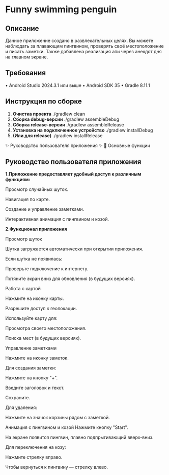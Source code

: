 # Funny swimming penguin

## Описание

Данное приложение создано в развлекательных целях. Вы можете наблюдать за плавающим пингвином, 
проверять своё местоположение и писать заметки. Также добавлена реализация апи через анекдот дня на главном экране.


## Требования

•   Android Studio 2024.3.1 или выше
•   Android SDK 35
•   Gradle 8.11.1 

## Инструкция по сборке

1.  **Очистка проекта**
    ./gradlew clean
2. **Сборка debug-версии**
   ./gradlew assembleDebug
4. **Сборка release-версии**
   ./gradlew assembleRelease
6. **Установка на подключенное устройство**
   ./gradlew installDebug
8. **(Или для release)**
   ./gradlew installRelease


✨ Руководство пользователя приложения ✨
🌟 Основные функции
## Руководство пользователя приложения
**1.Приложение предоставляет удобный доступ к различным функциям:**

Просмотр случайных шуток.

Навигация по карте.

Создание и управление заметками.

Интерактивная анимация с пингвином и козой.

**2.Функционал приложения**

Просмотр шуток

Шутка загружается автоматически при открытии приложения.

Если шутка не появилась:

Проверьте подключение к интернету.

Потяните экран вниз для обновления (в будущих версиях).

Работа с картой

Нажмите на иконку карты.

Разрешите доступ к геолокации.

Используйте карту для:

Просмотра своего местоположения.

Поиска мест (в будущих версиях).

Управление заметками

Нажмите на иконку заметок.

Для создания заметки:

Нажмите на кнопку "+".

Введите заголовок и текст.

Сохраните.

Для удаления:

Нажмите на значок корзины рядом с заметкой.

Анимация с пингвином и козой
Нажмите кнопку "Start".

На экране появится пингвин, плавно подпрыгивающий вверх-вниз.

Для переключения на козу:

Нажмите стрелку вправо.

Чтобы вернуться к пингвину — стрелку влево.
